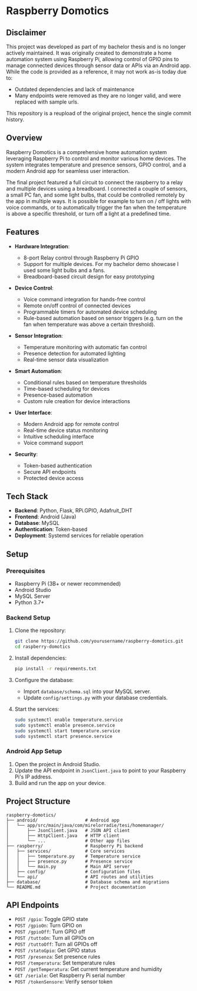 # Raspberry Domotics

## Disclaimer

This project was developed as part of my bachelor thesis and is no longer actively maintained. It was originally created to demonstrate a home automation system using Raspberry Pi, allowing control of GPIO pins to manage connected devices through sensor data or APIs via an Android app. While the code is provided as a reference, it may not work as-is today due to:

- Outdated dependencies and lack of maintenance
- Many endpoints were removed as they are no longer valid, and were replaced with sample urls.

This repository is a reupload of the original project, hence the single commit history.

## Overview

Raspberry Domotics is a comprehensive home automation system leveraging Raspberry Pi to control and monitor various home devices. The system integrates temperature and presence sensors, GPIO control, and a modern Android app for seamless user interaction.

The final project featured a full circuit to connect the raspberry to a relay and multiple devices using a breadboard. I connected a couple of sensors, a small PC fan, and some light bulbs, that could be controlled remotely by the app in multiple ways. It is possible for example to turn on / off lights with voice commands, or to automatically trigger the fan when the temperature is above a specific threshold, or turn off a light at a predefined time.

## Features

- **Hardware Integration**:

  - 8-port Relay control through Raspberry Pi GPIO
  - Support for multiple devices. For my bachelor demo showcase I used some light bulbs and a fans.
  - Breadboard-based circuit design for easy prototyping

- **Device Control**:

  - Voice command integration for hands-free control
  - Remote on/off control of connected devices
  - Programmable timers for automated device scheduling
  - Rule-based automation based on sensor triggers (e.g. turn on the fan when temperature was above a certain threshold).

- **Sensor Integration**:

  - Temperature monitoring with automatic fan control
  - Presence detection for automated lighting
  - Real-time sensor data visualization

- **Smart Automation**:

  - Conditional rules based on temperature thresholds
  - Time-based scheduling for devices
  - Presence-based automation
  - Custom rule creation for device interactions

- **User Interface**:

  - Modern Android app for remote control
  - Real-time device status monitoring
  - Intuitive scheduling interface
  - Voice command support

- **Security**:
  - Token-based authentication
  - Secure API endpoints
  - Protected device access

## Tech Stack

- **Backend**: Python, Flask, RPi.GPIO, Adafruit_DHT
- **Frontend**: Android (Java)
- **Database**: MySQL
- **Authentication**: Token-based
- **Deployment**: Systemd services for reliable operation

## Setup

### Prerequisites

- Raspberry Pi (3B+ or newer recommended)
- Android Studio
- MySQL Server
- Python 3.7+

### Backend Setup

1. Clone the repository:

   ```bash
   git clone https://github.com/yourusername/raspberry-domotics.git
   cd raspberry-domotics
   ```

2. Install dependencies:

   ```bash
   pip install -r requirements.txt
   ```

3. Configure the database:

   - Import `database/schema.sql` into your MySQL server.
   - Update `config/settings.py` with your database credentials.

4. Start the services:
   ```bash
   sudo systemctl enable temperature.service
   sudo systemctl enable presence.service
   sudo systemctl start temperature.service
   sudo systemctl start presence.service
   ```

### Android App Setup

1. Open the project in Android Studio.
2. Update the API endpoint in `JsonClient.java` to point to your Raspberry Pi's IP address.
3. Build and run the app on your device.

## Project Structure

```
raspberry-domotics/
├── android/                  # Android app
│   └── app/src/main/java/com/mirelorradie/tesi/homemanager/
│       ├── JsonClient.java   # JSON API client
│       ├── HttpClient.java   # HTTP client
│       └── ...               # Other app files
├── raspberry/                # Raspberry Pi backend
│   ├── services/             # Core services
│   │   ├── temperature.py    # Temperature service
│   │   ├── presence.py       # Presence service
│   │   └── main.py           # Main API server
│   ├── config/               # Configuration files
│   └── api/                  # API routes and utilities
├── database/                 # Database schema and migrations
└── README.md                 # Project documentation
```

## API Endpoints

- `POST /gpio`: Toggle GPIO state
- `POST /gpioOn`: Turn GPIO on
- `POST /gpioOff`: Turn GPIO off
- `POST /tuttoOn`: Turn all GPIOs on
- `POST /tuttoOff`: Turn all GPIOs off
- `POST /statoGpio`: Get GPIO status
- `POST /presenza`: Set presence rules
- `POST /temperatura`: Set temperature rules
- `POST /getTemperatura`: Get current temperature and humidity
- `GET /seriale`: Get Raspberry Pi serial number
- `POST /tokenSensore`: Verify sensor token
